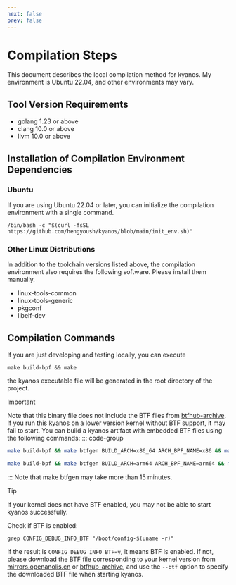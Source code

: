 ```yaml
---
next: false
prev: false
---
```

# Compilation Steps

This document describes the local compilation method for kyanos. My environment is Ubuntu 22.04, and other environments may vary.

## Tool Version Requirements

- golang 1.23 or above
- clang 10.0 or above
- llvm 10.0 or above

## Installation of Compilation Environment Dependencies
### Ubuntu
If you are using Ubuntu 22.04 or later, you can initialize the compilation environment with a single command.
```
/bin/bash -c "$(curl -fsSL https://github.com/hengyoush/kyanos/blob/main/init_env.sh)"
```
### Other Linux Distributions
In addition to the toolchain versions listed above, the compilation environment also requires the following software. Please install them manually.

- linux-tools-common
- linux-tools-generic
- pkgconf
- libelf-dev


## Compilation Commands

If you are just developing and testing locally, you can execute
```
make build-bpf && make
```

the kyanos executable file will be generated in the root directory of the project.

> [!IMPORTANT]
> Note that this binary file does not include the BTF files from [btfhub-archive](https://github.com/aquasecurity/btfhub-archive/). If you run this kyanos on a lower version kernel without BTF support, it may fail to start. You can build a kyanos artifact with embedded BTF files using the following commands:
> ::: code-group
>```bash [x86_64]
>make build-bpf && make btfgen BUILD_ARCH=x86_64 ARCH_BPF_NAME=x86 && make
>```
>
>```bash [arm64]
>make build-bpf && make btfgen BUILD_ARCH=arm64 ARCH_BPF_NAME=arm64 && make
>```
>:::
> Note that make btfgen may take more than 15 minutes.

> [!TIP]
>If your kernel does not have BTF enabled, you may not be able to start kyanos successfully.
>
>Check if BTF is enabled:
>```
>grep CONFIG_DEBUG_INFO_BTF "/boot/config-$(uname -r)"
>```
>If the result is `CONFIG_DEBUG_INFO_BTF=y`, it means BTF is enabled. If not, please download the BTF file corresponding to your kernel version from [mirrors.openanolis.cn](https://mirrors.openanolis.cn/coolbpf/btf/) or [btfhub-archive](https://github.com/aquasecurity/btfhub-archive/), and use the `--btf` option to specify the downloaded BTF file when starting kyanos.